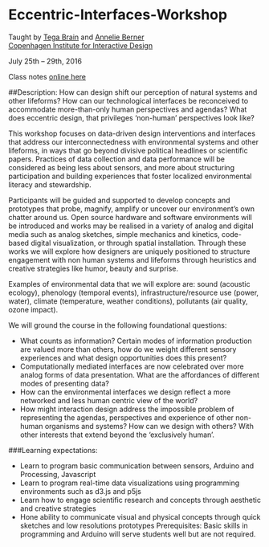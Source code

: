 # Eccentric-Interfaces-Workshop
Taught by [Tega Brain](http://tegabrain.com/) and [Annelie Berner](http://www.annelieberner.com/)  
[Copenhagen Institute for Interactive Design](http://ciid.dk/education/summer-school/ciid-summer-school-2016/workshops/eccentric-interfaces-environmental-interventions/) 

July 25th – 29th, 2016  

Class notes [online here](https://tegacodes.github.io/Eccentric-Interfaces/#/)

##Description:
How can design shift our perception of natural systems and other lifeforms? How can our technological interfaces be reconceived to accommodate more-than-only human perspectives and agendas? What does eccentric design, that privileges ‘non-human’ perspectives look like?  

This workshop focuses on data-driven design interventions and interfaces that address our interconnectedness with environmental systems and other lifeforms, in ways that go beyond divisive political headlines or scientific papers. Practices of data collection and data performance will be considered as being less about sensors, and more about structuring participation and building experiences that foster localized environmental literacy and stewardship.  

Participants will be guided and supported to develop concepts and prototypes that probe, magnify, amplify or uncover our environment’s own chatter around us. Open source hardware and software environments will be introduced and works may be realised in a variety of analog and digital media such as analog sketches, simple mechanics and kinetics, code-based digital visualization, or through spatial installation. Through these works we will explore how designers are uniquely positioned to structure engagement with non human systems and lifeforms through heuristics and creative strategies like humor, beauty and surprise.  

Examples of environmental data that we will explore are: sound (acoustic ecology), phenology (temporal events), infrastructure/resource use (power, water), climate (temperature, weather conditions), pollutants (air quality, ozone impact).  

We will ground the course in the following foundational questions:  

* What counts as information? Certain modes of information production are valued more than others, how do we weight different sensory experiences and what design opportunities does this present?
* Computationally mediated interfaces are now celebrated over more analog forms of data presentation. What are the affordances of different modes of presenting data?
* How can the environmental interfaces we design reflect a more networked and less human centric view of the world?
* How might interaction design address the impossible problem of representing the agendas, perspectives and experience of other non-human organisms and systems? How can we design with others? With other interests that extend beyond the ‘exclusively human’.

###Learning expectations:  

* Learn to program basic communication between sensors, Arduino and Processing, Javascript
* Learn to program real-time data visualizations using programming environments such as d3.js and p5js
* Learn how to engage scientific research and concepts through aesthetic and creative strategies
* Hone ability to communicate visual and physical concepts through quick sketches and low resolutions prototypes
Prerequisites: Basic skills in programming and Arduino will serve students well but are not required.


